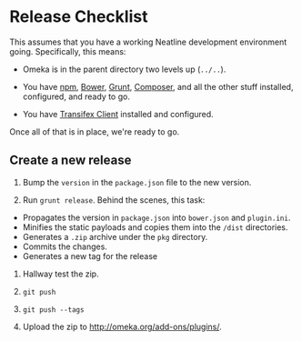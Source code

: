 
# Release Checklist

This assumes that you have a working Neatline development environment going.
Specifically, this means:

* Omeka is in the parent directory two levels up (`../..`).

* You have [npm](https://www.npmjs.org/), [Bower](http://bower.io/),
  [Grunt](http://gruntjs.com/), [Composer](https://getcomposer.org/), and all
  the other stuff installed, configured, and ready to go.

* You have [Transifex Client](http://docs.transifex.com/developer/client/)
  installed and configured.

Once all of that is in place, we're ready to go.

## Create a new release

1. Bump the `version` in the `package.json` file to the new version.

1. Run `grunt release`. Behind the scenes, this task:

  - Propagates the version in `package.json` into `bower.json` and `plugin.ini`.
  - Minifies the static payloads and copies them into the `/dist` directories.
  - Generates a `.zip` archive under the `pkg` directory.
  - Commits the changes.
  - Generates a new tag for the release

1. Hallway test the zip.

1. `git push`

1. `git push --tags`

1. Upload the zip to http://omeka.org/add-ons/plugins/.

